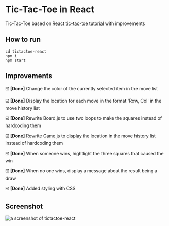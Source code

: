 # Tic-Tac-Toe in React

Tic-Tac-Toe based on <a href="https://reactjs.org/tutorial/tutorial.html#inspecting-the-starter-code">React tic-tac-toe tutorial</a> with improvements

## How to run

```
cd tictactoe-react
npm i
npm start
```

## Improvements

:ballot_box_with_check: **[Done]** Change the color of the currently selected item in the move list

:ballot_box_with_check: **[Done]** Display the location for each move in the format 'Row, Col' in the move history list

:ballot_box_with_check: **[Done]** Rewrite Board.js to use two loops to make the squares instead of hardcoding them

:ballot_box_with_check: **[Done]** Rewrite Game.js to display the location in the move history list instead of hardcoding them

:ballot_box_with_check: **[Done]** When someone wins, hightlight the three squares that caused the win

:ballot_box_with_check: **[Done]** When no one wins, display a message about the result being a draw

:ballot_box_with_check: **[Done]** Added styling with CSS

## Screenshot

![a screenshot of tictactoe-react](https://github.com/positive235/tictactoe-react/blob/master/img-for-readme/tictactoeRecord.gif?raw=true)
